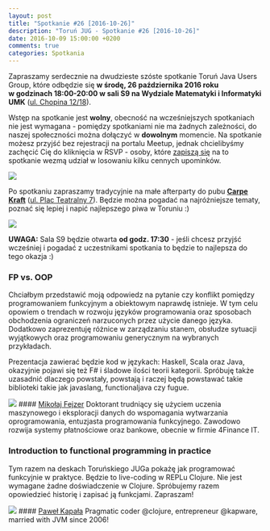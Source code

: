 ```yaml
---
layout: post
title: "Spotkanie #26 [2016-10-26]"
description: "Toruń JUG - Spotkanie #26 [2016-10-26]"
date: 2016-10-09 15:00:00 +0200
comments: true
categories: Spotkania
---
```

Zapraszamy serdecznie na dwudzieste szóste spotkanie Toruń Java Users Group, które odbędzie się **w&nbsp;środę, 26 października 2016 roku w&nbsp;godzinach 18:00-20:00 w&nbsp;sali S9 na Wydziale Matematyki i Informatyki UMK** (<a href="https://www.google.pl/maps/place/Fryderyka+Chopina+12%2F18,+Toruń/" target="_blank"><span class="glyphicon glyphicon-map-marker"></span>ul. Chopina 12/18</a>).

Wstęp na spotkanie jest **wolny**, obecność na wcześniejszych spotkaniach nie jest wymagana - pomiędzy spotkaniami nie ma żadnych zależności, do naszej społeczności można dołączyć w **dowolnym** momencie. Na spotkanie możesz przyjść bez rejestracji na portalu Meetup, jednak chcielibyśmy zachęcić Cię do  kliknięcia w RSVP - osoby, które <a href="http://www.meetup.com/Torun-JUG/events/234645553/" target="_blank">zapiszą się</a> na to spotkanie wezmą udział w losowaniu kilku cennych upominków.

<div class="row text-center" style="margin-bottom:10px;">
  <div class="col-md-12">
    <img class="no-border" src="{{ root_url }}/images/meetings/26/cover.png" />
  </div>
</div>

Po spotkaniu zapraszamy tradycyjnie na małe afterparty do pubu <a href="https://www.facebook.com/carpekraft/" target="_blank"><strong>Carpe Kraft</strong></a> (<a href="https://www.google.pl/maps/place/Carpe+Kraft+Toru%C5%84/@53.0120765,18.6028162,19z/data=!4m2!3m1!1s0x0000000000000000:0xd4a984360753f841?hl=pl" target="_blank"><span class="glyphicon glyphicon-map-marker"></span>ul. Plac Teatralny 7</a>). Będzie można pogadać na najróżniejsze tematy, poznać się lepiej i napić najlepszego piwa w Toruniu :)

<div class="row text-center" style="margin-bottom:10px;">
  <div class="col-md-12">
    <img class="no-border" src="{{ root_url }}/images/meetings/26/afterparty.png" />
  </div>
</div>

**UWAGA:** Sala S9 będzie otwarta **od godz. 17:30** - jeśli chcesz przyjść wcześniej i pogadać z uczestnikami spotkania to będzie to najlepsza do tego okazja :) <!-- more -->

### FP vs. OOP
Chciałbym przedstawić moją odpowiedz na pytanie czy konflikt pomiędzy programowaniem funkcyjnym a obiektowym naprawdę istnieje. W tym celu opowiem o trendach w rozwoju języków programowania oraz sposobach obchodzenia ograniczeń narzuconych przez użycie danego języka. Dodatkowo zaprezentuję różnice w zarządzaniu stanem, obsłudze sytuacji wyjątkowych oraz programowaniu generycznym na wybranych przykładach.

Prezentacja zawierać będzie kod w językach: Haskell, Scala oraz Java, okazyjnie pojawi się też F# i śladowe ilości teorii kategorii. Spróbuję także uzasadnić dlaczego powstały, powstają i raczej będą powstawać takie biblioteki takie jak javaslang, functionaljava czy fugue.

<img class="no-border speaker-face" src="{{ root_url }}/images/speakers/fejzer-mikolaj.jpg" />
#### <a href="https://pl.linkedin.com/in/miko%C5%82aj-fejzer-04417391/en" target="_blank">Mikołaj Fejzer</a>
Doktorant trudniący się użyciem uczenia maszynowego i eksploracji danych do wspomagania wytwarzania oprogramowania, entuzjasta programowania funkcyjnego. Zawodowo rozwija systemy płatnościowe oraz bankowe, obecnie w firmie 4Finance IT.

<span class="clearfix"></span>

### Introduction to functional programming in practice
Tym razem na deskach Toruńskiego JUGa pokażę jak programować funkcyjnie w praktyce. Będzie to live-coding w REPLu Clojure. Nie jest wymagane żadne doświadczenie w Clojure. Spróbujemy razem opowiedzieć historię i zapisać ją funkcjami. Zapraszam!

<img class="no-border speaker-face" src="{{ root_url }}/images/speakers/kapala-pawel.jpg" />
#### <a href="https://twitter.com/kapware" target="_blank">Paweł Kapała</a>
Pragmatic coder @clojure, entrepreneur @kapware, married with JVM since 2006! 
